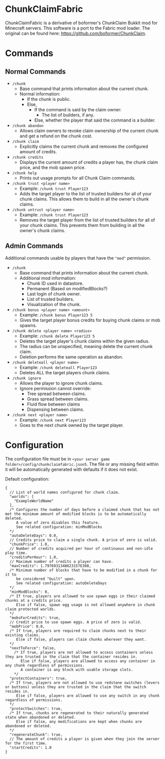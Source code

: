 # ChunkClaimFabric
ChunkClaimFabric is a derivative of boformer's ChunkClaim Bukkit mod for 
Minecraft servers. This software is a port to the Fabric mod loader. 
The original can be found here: https://github.com/boformer/ChunkClaim.

# Commands
## Normal Commands
- `/chunk` 
  - Base command that prints information about the current chunk.
  - Normal information:
    - If the chunk is public.
    - Else,
      - If the command is said by the claim owner:
        - The list of builders, if any.
      - Else, whether the player that said the command is a builder.
- `/chunk abandon`
  - Allows claim owners to revoke claim ownership of the current chunk and get a refund on the chunk
  cost.
- `/chunk claim`
  - Explicitly claims the current chunk and removes the configured amount of credits.
- `/chunk credits`
  - Displays the current amount of credits a player has, the chunk claim price, and the mob spawn
  price.
- `/chunk help`
  - Prints out usage prompts for all Chunk Claim commands.
- `/chunk trust <player name>`
  - Example: `/chunk trust Player123`
  - Adds the target player to the list of trusted builders for all of your chunk claims. This
  allows them to build in all the owner's chunk claims.
- `/chunk untrust <player name>`
  - Example: `/chunk trust Player123`
  - Removes the target player from the list of trusted builders for all of your chunk claims. This
  prevents them from building in all the owner's chunk claims.
## Admin Commands
Additional commands usable by players that have the `"mod"` permission.
- `/chunk` 
  - Base command that prints information about the current chunk.
  - Additional mod information:
    - Chunk ID used in datastore.
    - Permanent (Based on modifiedBlocks?)
    - Last login of chunk owner.
    - List of trusted builders.
    - Visualization of the chunk.
- `/chunk bonus <player name> <amount>`
  - Example: `/chunk bonus Player123 5`
  - Gives the target player bonus credits for buying chunk claims or mob spawns.
- `/chunk delete <player name> <radius>`
  - Example: `/chunk delete Player123 5`
  - Deletes the target player's chunk claims within the given radius.
  - The radius can be unspecified, meaning delete the current chunk claim.
  - Deletion performs the same operation as abandon.
- `/chunk deleteall <player name>`
  - Example: `/chunk deleteall Player123`
  - Deletes ALL the target players chunk claims.
- `/chunk ignore`
  - Allows the player to ignore chunk claims.
  - Ignore permission cannot override:
    - Tree spread between claims.
    - Grass spread between claims.
    - Fluid flow between claims
    - Dispensing between claims.
- `/chunk next <player name>`
  - Example: `/chunk next Player123`
  - Goes to the next chunk owned by the target player.


# Configuration
The configuration file must be in `<your server game folder>/config/chunkclaimfabric.json5`. 
The file or any missing field within it will be automatically generated with defaults if it does 
not exist. 

Default configuration:
```json5
{ 
  // List of world names configured for chunk claim.
  "worlds": [ 
    "ExampleWorldName"
  ],
  /* Configures the number of days before a claimed chunk that has not met the minimum amount of modified blocks is to be automatically deleted.
     A value of zero disables this feature.
     See related configuration: minModBlocks
  */
  "autoDeleteDays": 0.0,
  // Credits price to claim a single chunk. A price of zero is valid.
  "chunkPrice": 1.0,
  // Number of credits acquired per hour of continuous and non-idle play time.
  "creditsPerHour": 1.0,
  // Maximum number of credits a player can have.
  "maxCredits": 1.7976931348623157E308,
  /* Minimum number of blocks that have to be modified in a chunk for it to
     be considered "built" upon.
     See related configuration: autoDeleteDays
  */
  "minModBlocks": 0,
  /* If true, players are allowed to use spawn eggs in their claimed chunks at a credits price.
     Else if false, spawn egg usage is not allowed anywhere in chunk claim protected worlds.
  */
  "mobsForCredits": true,
  // Credit price to use spawn eggs. A price of zero is valid.
  "mobPrice": 0.0,
  /* If true, players are required to claim chunks next to their existing claims.
     Else if false, players can claim chunks wherever they want.
  */
  "nextToForce": false,
    /* If true, players are not allowed to access containers unless they are trusted in the claim that the container resides in.
       Else if false, players are allowed to access any container in any chunk regardless of permissions.
       A container is any block with usable storage slots.
    */
  "protectContainers": true,
  /* If true, players are not allowed to use redstone switches (levers or buttons) unless they are trusted in the claim that the switch resides in.
     Else if false, players are allowed to use any switch in any chunk regardless of permissions.
  */
  "protectSwitches": true,
  /* If true, chunks are regenerated to their naturally generated state when abandoned or deleted.
     Else if false, any modifications are kept when chunks are abandoned or deleted.
  */
  "regenerateChunk": true,
  // The amount of credits a player is given when they join the server for the first time.
  "startCredits": 1.0
}
```
